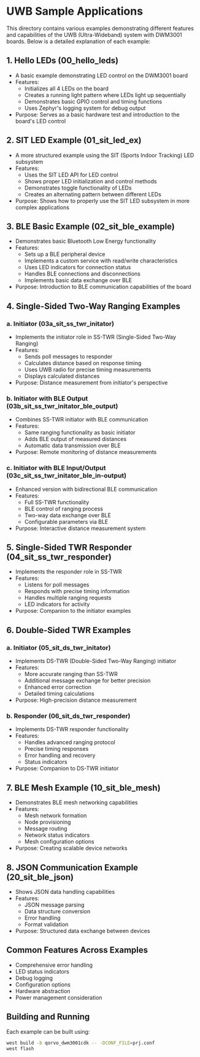 # UWB Sample Applications

This directory contains various examples demonstrating different features and capabilities of the UWB (Ultra-Wideband) system with DWM3001 boards. Below is a detailed explanation of each example:

## 1. Hello LEDs (00_hello_leds)
- A basic example demonstrating LED control on the DWM3001 board
- Features:
  - Initializes all 4 LEDs on the board
  - Creates a running light pattern where LEDs light up sequentially
  - Demonstrates basic GPIO control and timing functions
  - Uses Zephyr's logging system for debug output
- Purpose: Serves as a basic hardware test and introduction to the board's LED control

## 2. SIT LED Example (01_sit_led_ex)
- A more structured example using the SIT (Sports Indoor Tracking) LED subsystem
- Features:
  - Uses the SIT LED API for LED control
  - Shows proper LED initialization and control methods
  - Demonstrates toggle functionality of LEDs
  - Creates an alternating pattern between different LEDs
- Purpose: Shows how to properly use the SIT LED subsystem in more complex applications

## 3. BLE Basic Example (02_sit_ble_example)
- Demonstrates basic Bluetooth Low Energy functionality
- Features:
  - Sets up a BLE peripheral device
  - Implements a custom service with read/write characteristics
  - Uses LED indicators for connection status
  - Handles BLE connections and disconnections
  - Implements basic data exchange over BLE
- Purpose: Introduction to BLE communication capabilities of the board

## 4. Single-Sided Two-Way Ranging Examples
### a. Initiator (03a_sit_ss_twr_initator)
- Implements the initiator role in SS-TWR (Single-Sided Two-Way Ranging)
- Features:
  - Sends poll messages to responder
  - Calculates distance based on response timing
  - Uses UWB radio for precise timing measurements
  - Displays calculated distances
- Purpose: Distance measurement from initiator's perspective

### b. Initiator with BLE Output (03b_sit_ss_twr_initator_ble_output)
- Combines SS-TWR initiator with BLE communication
- Features:
  - Same ranging functionality as basic initiator
  - Adds BLE output of measured distances
  - Automatic data transmission over BLE
- Purpose: Remote monitoring of distance measurements

### c. Initiator with BLE Input/Output (03c_sit_ss_twr_initator_ble_in-output)
- Enhanced version with bidirectional BLE communication
- Features:
  - Full SS-TWR functionality
  - BLE control of ranging process
  - Two-way data exchange over BLE
  - Configurable parameters via BLE
- Purpose: Interactive distance measurement system

## 5. Single-Sided TWR Responder (04_sit_ss_twr_responder)
- Implements the responder role in SS-TWR
- Features:
  - Listens for poll messages
  - Responds with precise timing information
  - Handles multiple ranging requests
  - LED indicators for activity
- Purpose: Companion to the initiator examples

## 6. Double-Sided TWR Examples
### a. Initiator (05_sit_ds_twr_initator)
- Implements DS-TWR (Double-Sided Two-Way Ranging) initiator
- Features:
  - More accurate ranging than SS-TWR
  - Additional message exchange for better precision
  - Enhanced error correction
  - Detailed timing calculations
- Purpose: High-precision distance measurement

### b. Responder (06_sit_ds_twr_responder)
- Implements DS-TWR responder functionality
- Features:
  - Handles advanced ranging protocol
  - Precise timing responses
  - Error handling and recovery
  - Status indicators
- Purpose: Companion to DS-TWR initiator

## 7. BLE Mesh Example (10_sit_ble_mesh)
- Demonstrates BLE mesh networking capabilities
- Features:
  - Mesh network formation
  - Node provisioning
  - Message routing
  - Network status indicators
  - Mesh configuration options
- Purpose: Creating scalable device networks

## 8. JSON Communication Example (20_sit_ble_json)
- Shows JSON data handling capabilities
- Features:
  - JSON message parsing
  - Data structure conversion
  - Error handling
  - Format validation
- Purpose: Structured data exchange between devices

## Common Features Across Examples
- Comprehensive error handling
- LED status indicators
- Debug logging
- Configuration options
- Hardware abstraction
- Power management consideration

## Building and Running
Each example can be built using:
```bash
west build -b qorvo_dwm3001cdk -- -DCONF_FILE=prj.conf
west flash
